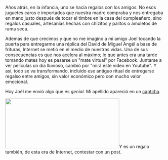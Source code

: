<html><body><p>Años atrás, en la infancia, uno se hacía regalos con los amigos. No esos juguetes caros e importados que nuestra madre compraba y nos entregaba en mano justo después de tocar el timbre en la casa del cumpleañero, sino regalos casuales, artesanías hechas con chizitos y palitos o amuletos de rama seca.

Además de que crecimos y que no me imagino a mi amigo Joel tocando la puerta para entregarme una réplica del David de Miguel Angél a base de frituras, Internet se metió en el medio de nuestras vidas. Una de sus consecuencias es que nos acelera al máximo; lo que antes era una tarde tomando mates hoy es pasarse un "mate virtual" por Facebook. Juntarse a ver películas un día lluvioso, cambió por "mirá este video en Youtube". Y así, todo se va transformando, incluido ese antiguo ritual de entregarse regalso entre amigos, sin valor económico pero con mucho valor emocional.



Hoy Joél me envió algo que es <em>genial</em>. Mi apellido apareció en un <a href="http://es.wikipedia.org/wiki/Captcha" target="_blank">captcha</a>.



<img class="aligncenter size-full wp-image-3262" src="/wp-content/uploads/2011/07/ContiCaptcha.jpg" alt="" width="360" height="157">Y es un regalo también, de esta era de Internet, contestar con un post.</p></body></html>